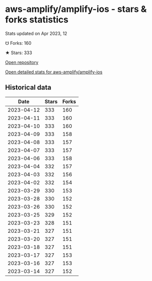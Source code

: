 # aws-amplify/amplify-ios - stars & forks statistics

Stats updated on Apr 2023, 12

☋ Forks: 160

★ Stars: 333

[Open repository](https://github.com/aws-amplify/amplify-ios)

[Open detailed stats for aws-amplify/amplify-ios](https://reviewgithub.com/rep/aws-amplify/amplify-ios)

## Historical data
| Date | Stars | Forks |
|------|-------|-------|
| 2023-04-12 | 333 | 160 | 
| 2023-04-11 | 333 | 160 | 
| 2023-04-10 | 333 | 160 | 
| 2023-04-09 | 333 | 158 | 
| 2023-04-08 | 333 | 157 | 
| 2023-04-07 | 333 | 157 | 
| 2023-04-06 | 333 | 158 | 
| 2023-04-04 | 332 | 157 | 
| 2023-04-03 | 332 | 156 | 
| 2023-04-02 | 332 | 154 | 
| 2023-03-29 | 330 | 153 | 
| 2023-03-28 | 330 | 152 | 
| 2023-03-26 | 330 | 152 | 
| 2023-03-25 | 329 | 152 | 
| 2023-03-23 | 328 | 151 | 
| 2023-03-21 | 327 | 151 | 
| 2023-03-20 | 327 | 151 | 
| 2023-03-18 | 327 | 151 | 
| 2023-03-17 | 327 | 153 | 
| 2023-03-16 | 327 | 153 | 
| 2023-03-14 | 327 | 152 | 

